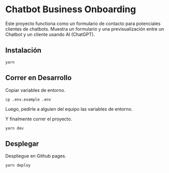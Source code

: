 # Chatbot Business Onboarding

Este proyecto functiona como un formulario de contacto para potenciales clientes de chatbots. Muestra un formulario y una previsualización entre un Chatbot y un cliente usando AI (ChatGPT).

## Instalación

```
yarn
```

## Correr en Desarrollo

Copiar variables de entorno.

```
cp .env.example .env
```

Luego, pedirle a alguien del equipo las variables de entorno.

Y finalmente correr el proyecto.

```
yarn dev
```

## Desplegar

Despliegue en Github pages.

```
yarn deploy
```
